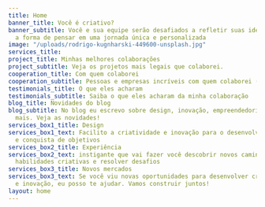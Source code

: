 ```yaml
---
title: Home
banner_title: Você é criativo?
banner_subtitle: Você e sua equipe serão desafiados a refletir suas ideias e transformar
  a forma de pensar em uma jornada única e personalizada
image: "/uploads/rodrigo-kugnharski-449600-unsplash.jpg"
services_title: 
project_title: Minhas melhores colaborações
project_subtitle: Veja os projetos mais legais que colaborei.
cooperation_title: Com quem colaborei
cooperation_subtitle: Pessoas e empresas incríveis com quem colaborei (trabalhei junto).
testimonials_title: O que eles acharam
testimonials_subtitle: Saiba o que eles acharam da minha colaboração
blog_title: Novidades do blog
blog_subtitle: No blog eu escrevo sobre design, inovação, empreendedorismo e muito
  mais. Veja as novidades!
services_box1_title: Design
services_box1_text: Facilito a criatividade e inovação para o desenvolvimento de projeto
  e conquista de objetivos
services_box2_title: Experiência
services_box2_text: instigante que vai fazer você descobrir novos caminhos, desenvolver
  habilidades criativas e resolver desafios
services_box3_title: Novos mercados
services_box3_text: Se você viu novas oportunidades para desenvolver criatividade
  e inovação, eu posso te ajudar. Vamos construir juntos!
layout: home
---
```


